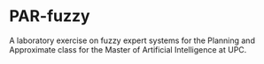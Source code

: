 # PAR-fuzzy
A laboratory exercise on fuzzy expert systems for the Planning and Approximate class for the Master of Artificial Intelligence at UPC. 
